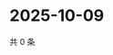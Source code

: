 # 2025-10-09

共 0 条

<!-- BEGIN ZHIHUQUESTIONS -->
<!-- 最后更新时间 Thu Oct 09 2025 18:12:43 GMT+0800 (China Standard Time) -->

<!-- END ZHIHUQUESTIONS -->
